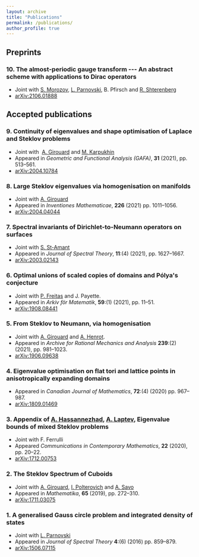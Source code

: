 ```yaml
---
layout: archive
title: "Publications"
permalink: /publications/
author_profile: true
---
```


## Preprints

### 10. The almost-periodic gauge transform --- An abstract scheme with applications to Dirac operators
* Joint with [S. Morozov](https://www.mathematik.uni-muenchen.de/~morozov/), [L. Parnovski](http://www.homepages.ucl.ac.uk/~ucahlep/), B. Pfirsch and [R. Shterenberg](https://www.uab.edu/cas/mathematics/people/faculty-directory/roman-shterenberg)
* [arXiv:2106.01888](https://arxiv.org/abs/2106.01888)

## Accepted publications

### 9. Continuity of eigenvalues and shape optimisation of Laplace and Steklov problems
* Joint with  [A. Girouard](https://archimede.mat.ulaval.ca/agirouard/) and [M. Karpukhin](https://sites.google.com/view/mkarpukh/home)
* Appeared in *Geometric and Functional Analysis (GAFA)*, **31** (2021), pp. 513&ndash;561.
* [arXiv:2004.10784](https://arxiv.org/abs/2004.10784)

### 8. Large Steklov eigenvalues via homogenisation on manifolds
* Joint with [A. Girouard](https://archimede.mat.ulaval.ca/agirouard/)
* Appeared in *Inventiones Mathematicae*, **226** (2021) pp. 1011&ndash;1056.
* [arXiv:2004.04044](https://arxiv.org/abs/2004.04044)

###  7. Spectral invariants of Dirichlet-to-Neumann operators on surfaces
* Joint with [S. St-Amant](https://www.simonstamant.com/recherche.html)
* Appeared in *Journal of Spectral Theory*, **11**:(4) (2021), pp. 1627&ndash;1667.
* [arXiv:2003.02143](https://arxiv.org/abs/2003.02143)

###  6. Optimal unions of scaled copies of domains and Pólya's conjecture
* Joint with [P. Freitas](https://www.math.tecnico.ulisboa.pt/~pfreitas/) and J. Payette.
* Appeared in *Arkiv för Matematik*, **59**:(1) (2021), pp. 11&ndash;51.
* [arXiv:1908.08441](https://arxiv.org/abs/1908.08441)

###  5. From Steklov to Neumann, via homogenisation 
* Joint with [A. Girouard](https://archimede.mat.ulaval.ca/agirouard/) and [A. Henrot](http://www.iecl.univ-lorraine.fr/~Antoine.Henrot/).
* Appeared in *Archive for Rational Mechanics and Analysis* **239**:(2) (2021), pp. 981&ndash;1023.	
* [arXiv:1906.09638](https://arxiv.org/abs/1906.09638)

###  4. Eigenvalue optimisation on flat tori and lattice points in anisotropically expanding domains
* Appeared in *Canadian Journal of Mathematics*, **72**:(4) (2020) pp. 967&ndash;987.
* [arXiv:1809.01469](https://arxiv.org/abs/1809.01469)

### 3. Appendix of [A. Hassannezhad](https://asmahassannezhad.wordpress.com/), [A. Laptev](http://wwwf.imperial.ac.uk/~alaptev/), Eigenvalue bounds of mixed Steklov problems
* Joint with F. Ferrulli
* Appeared *Communications in Contemporary Mathematics*, **22** (2020), pp. 20&ndash;22.
* [arXiv:1712.00753](https://arxiv.org/abs/1712.00753)

### 2. The Steklov Spectrum of Cuboids
* Joint with [A. Girouard](https://archimede.mat.ulaval.ca/agirouard/), [I. Polterovich](https://dms.umontreal.ca/~iossif/) and [A. Savo](http://www.dmmm.uniroma1.it/~alessandro.savo/)
* Appeared in *Mathematika*, **65** (2019), pp. 272&ndash;310.
* [arXiv:1711.03075](https://arxiv.org/abs/1711.03075)

### 1. A generalised Gauss circle problem and integrated density of states
* Joint with [L. Parnovski](http://www.homepages.ucl.ac.uk/~ucahlep/)
* Appeared in *Journal of Spectral Theory* **4**:(6) (2016) pp. 859&ndash;879.
* [arXiv:1506.07115](https://arxiv.org/abs/1506.07115)
